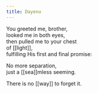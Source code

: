 ```yaml
---
title: Dayenu
---
```


You greeted me, brother,  
looked me in both eyes,  
then pulled me to your chest  
of [[light]],  
fulfilling His first and final promise:  
  
No more separation,  
just a [[sea]]mless seeming.  
  
There is no [[way]] to forget it.   